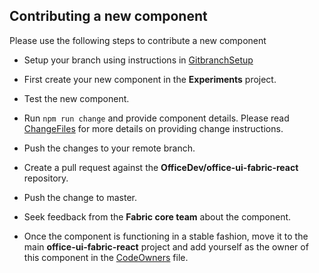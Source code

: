   
 ## Contributing a new component

 Please use the following steps to contribute a new component

- Setup your branch using instructions in [GitbranchSetup](./GitBranchSetup.md)

- First create your new component in the **Experiments** project.

- Test the new component.

- Run `npm run change` and provide component details. Please read [ChangeFiles](./ChangeFiles.md) for more details on providing change instructions.

- Push the changes to your remote branch.

- Create a pull request against the **OfficeDev/office-ui-fabric-react** repository.

- Push the change to master.

- Seek feedback from the **Fabric core team** about the component.

- Once the component is functioning in a stable fashion, move it to the main **office-ui-fabric-react** project and add yourself as the owner of this component in the [CodeOwners](https://github.com/OfficeDev/office-ui-fabric-react/blob/master/.github/CODEOWNERS) file.

